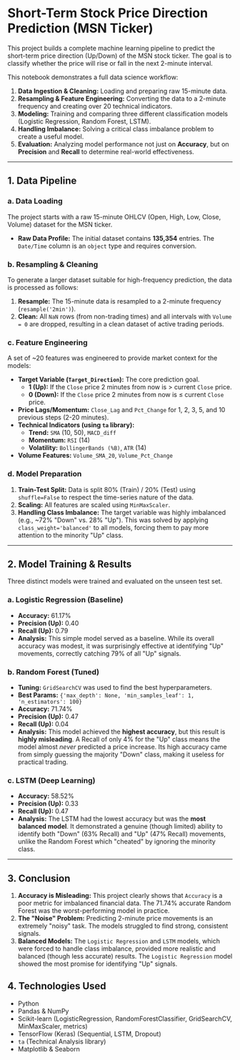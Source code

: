 # Short-Term Stock Price Direction Prediction (MSN Ticker)

This project builds a complete machine learning pipeline to predict the short-term price direction (Up/Down) of the MSN stock ticker. The goal is to classify whether the price will rise or fall in the next 2-minute interval.

This notebook demonstrates a full data science workflow:
1.  **Data Ingestion & Cleaning:** Loading and preparing raw 15-minute data.
2.  **Resampling & Feature Engineering:** Converting the data to a 2-minute frequency and creating over 20 technical indicators.
3.  **Modeling:** Training and comparing three different classification models (Logistic Regression, Random Forest, LSTM).
4.  **Handling Imbalance:** Solving a critical class imbalance problem to create a useful model.
5.  **Evaluation:** Analyzing model performance not just on **Accuracy**, but on **Precision** and **Recall** to determine real-world effectiveness.

---

## 1. Data Pipeline

### a. Data Loading
The project starts with a raw 15-minute OHLCV (Open, High, Low, Close, Volume) dataset for the MSN ticker.

* **Raw Data Profile:** The initial dataset contains **135,354** entries. The `Date/Time` column is an `object` type and requires conversion.

### b. Resampling & Cleaning
To generate a larger dataset suitable for high-frequency prediction, the data is processed as follows:
1.  **Resample:** The 15-minute data is resampled to a 2-minute frequency (`resample('2min')`).
2.  **Clean:** All `NaN` rows (from non-trading times) and all intervals with `Volume = 0` are dropped, resulting in a clean dataset of active trading periods.

### c. Feature Engineering
A set of ~20 features was engineered to provide market context for the models:

* **Target Variable (`Target_Direction`):** The core prediction goal.
    * **1 (Up):** If the `Close` price 2 minutes from now is > current `Close` price.
    * **0 (Down):** If the `Close` price 2 minutes from now is $\le$ current `Close` price.
* **Price Lags/Momentum:** `Close_Lag` and `Pct_Change` for 1, 2, 3, 5, and 10 previous steps (2-20 minutes).
* **Technical Indicators (using `ta` library):**
    * **Trend:** `SMA` (10, 50), `MACD_diff`
    * **Momentum:** `RSI` (14)
    * **Volatility:** `BollingerBands (%B)`, `ATR` (14)
* **Volume Features:** `Volume_SMA_20`, `Volume_Pct_Change`

### d. Model Preparation
1.  **Train-Test Split:** Data is split 80% (Train) / 20% (Test) using `shuffle=False` to respect the time-series nature of the data.
2.  **Scaling:** All features are scaled using `MinMaxScaler`.
3.  **Handling Class Imbalance:** The target variable was highly imbalanced (e.g., ~72% "Down" vs. 28% "Up"). This was solved by applying `class_weight='balanced'` to all models, forcing them to pay more attention to the minority "Up" class.

---

## 2. Model Training & Results

Three distinct models were trained and evaluated on the unseen test set.

### a. Logistic Regression (Baseline)
* **Accuracy:** 61.17%
* **Precision (Up):** 0.40
* **Recall (Up):** 0.79
* **Analysis:** This simple model served as a baseline. While its overall accuracy was modest, it was surprisingly effective at identifying "Up" movements, correctly catching 79% of all "Up" signals.

### b. Random Forest (Tuned)
* **Tuning:** `GridSearchCV` was used to find the best hyperparameters.
* **Best Params:** `{'max_depth': None, 'min_samples_leaf': 1, 'n_estimators': 100}`
* **Accuracy:** 71.74%
* **Precision (Up):** 0.47
* **Recall (Up):** 0.04
* **Analysis:** This model achieved the **highest accuracy**, but this result is **highly misleading**. A Recall of only 4% for the "Up" class means the model almost *never* predicted a price increase. Its high accuracy came from simply guessing the majority "Down" class, making it useless for practical trading.

### c. LSTM (Deep Learning)
* **Accuracy:** 58.52%
* **Precision (Up):** 0.33
* **Recall (Up):** 0.47
* **Analysis:** The LSTM had the lowest accuracy but was the **most balanced model**. It demonstrated a genuine (though limited) ability to identify both "Down" (63% Recall) and "Up" (47% Recall) movements, unlike the Random Forest which "cheated" by ignoring the minority class.

---

## 3. Conclusion

1.  **Accuracy is Misleading:** This project clearly shows that `Accuracy` is a poor metric for imbalanced financial data. The 71.74% accurate Random Forest was the worst-performing model in practice.
2.  **The "Noise" Problem:** Predicting 2-minute price movements is an extremely "noisy" task. The models struggled to find strong, consistent signals.
3.  **Balanced Models:** The `Logistic Regression` and `LSTM` models, which were forced to handle class imbalance, provided more realistic and balanced (though less accurate) results. The `Logistic Regression` model showed the most promise for identifying "Up" signals.

## 4. Technologies Used
* Python
* Pandas & NumPy
* Scikit-learn (LogisticRegression, RandomForestClassifier, GridSearchCV, MinMaxScaler, metrics)
* TensorFlow (Keras) (Sequential, LSTM, Dropout)
* `ta` (Technical Analysis library)
* Matplotlib & Seaborn
